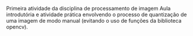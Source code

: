 Primeira atividade da disciplina de processamento de imagem 
Aula introdutória e atividade prática envolvendo o processo de quantização de uma 
imagem de modo manual (evitando o uso de funções da biblioteca opencv). 
